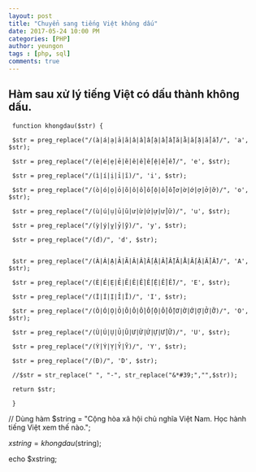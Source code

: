 ```yaml
---
layout: post
title: "Chuyển sang tiếng Việt không dấu"
date: 2017-05-24 10:00 PM
categories: [PHP]
author: yeungon
tags : [php, sql]
comments: true
---
```


## Hàm sau xử lý tiếng Việt có dấu thành không dấu.


 
     function khongdau($str) {
     
     $str = preg_replace("/(à|á|ạ|ả|ã|â|ầ|ấ|ậ|ẩ|ẫ|ă|ằ|ắ|ặ|ẳ|ẵ)/", 'a', $str);

     $str = preg_replace("/(è|é|ẹ|ẻ|ẽ|ê|ề|ế|ệ|ể|ễ)/", 'e', $str);

     $str = preg_replace("/(ì|í|ị|ỉ|ĩ)/", 'i', $str);

     $str = preg_replace("/(ò|ó|ọ|ỏ|õ|ô|ồ|ố|ộ|ổ|ỗ|ơ|ờ|ớ|ợ|ở|ỡ)/", 'o', $str);

     $str = preg_replace("/(ù|ú|ụ|ủ|ũ|ư|ừ|ứ|ự|ử|ữ)/", 'u', $str);

     $str = preg_replace("/(ỳ|ý|ỵ|ỷ|ỹ)/", 'y', $str);

     $str = preg_replace("/(đ)/", 'd', $str);


     $str = preg_replace("/(À|Á|Ạ|Ả|Ã|Â|Ầ|Ấ|Ậ|Ẩ|Ẫ|Ă|Ằ|Ắ|Ặ|Ẳ|Ẵ)/", 'A', $str);

     $str = preg_replace("/(È|É|Ẹ|Ẻ|Ẽ|Ê|Ề|Ế|Ệ|Ể|Ễ)/", 'E', $str);

     $str = preg_replace("/(Ì|Í|Ị|Ỉ|Ĩ)/", 'I', $str);

     $str = preg_replace("/(Ò|Ó|Ọ|Ỏ|Õ|Ô|Ồ|Ố|Ộ|Ổ|Ỗ|Ơ|Ờ|Ớ|Ợ|Ở|Ỡ)/", 'O', $str);

     $str = preg_replace("/(Ù|Ú|Ụ|Ủ|Ũ|Ư|Ừ|Ứ|Ự|Ử|Ữ)/", 'U', $str);

     $str = preg_replace("/(Ỳ|Ý|Ỵ|Ỷ|Ỹ)/", 'Y', $str);

     $str = preg_replace("/(Đ)/", 'D', $str);

     //$str = str_replace(" ", "-", str_replace("&*#39;","",$str));

     return $str;

     }

// Dùng hàm
$string = "Cộng hòa xã hội chủ nghĩa Việt Nam. Học hành tiếng Việt xem thế nào.";

$xstring = khongdau($string);

echo $xstring;


